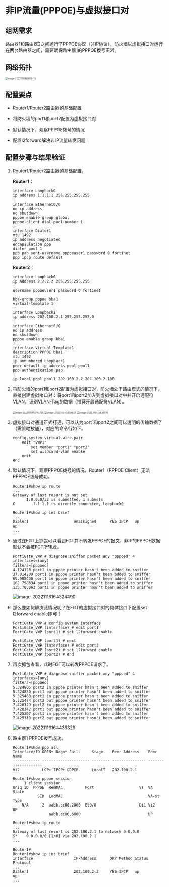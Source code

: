 # 非IP流量(PPPOE)与虚拟接口对

## 组网需求

路由器1和路由器2之间运行了PPPOE协议（非IP协议），防火墙以虚拟接口对运行在两台路由器之间，需要确保路由器1的PPPOE拨号正常。

## 网络拓扑

<img src="../../../images/image-20221116163655418.png" alt="image-20221116163655418" style="zoom:50%;" />

## 配置要点

- Router1/Router2路由器的基础配置

- 将防火墙的port1和port2配置为虚拟接口对

- 默认情况下，观察PPPOE拨号的情况

- 配置l2forward解决非IP流量转发问题

## 配置步骤与结果验证

1. Router1/Router2路由器的基础配置。

   **Router1：**

   ```
   interface Loopback0
   ip address 1.1.1.1 255.255.255.255
   !
   interface Ethernet0/0
   no ip address
   no shutdown
   pppoe enable group global
   pppoe-client dial-pool-number 1
   !
   interface Dialer1
   mtu 1492
   ip address negotiated
   encapsulation ppp
   dialer pool 1
   ppp pap sent-username pppoeuser1 password 0 fortinet
   ppp ipcp route default
   ```

   **Router2：**

   ```
   interface Loopback0
   ip address 2.2.2.2 255.255.255.255
   !
   username pppoeuser1 password 0 fortinet
   !
   bba-group pppoe bba1
   virtual-template 1
   !       
   interface Loopback1
   ip address 202.100.2.1 255.255.255.0
   !
   interface Ethernet0/0
   no ip address
   no shutdown
   pppoe enable group bba1
   !
   interface Virtual-Template1
   description PPPOE bba1
   mtu 1492
   ip unnumbered Loopback1
   peer default ip address pool pool1
   ppp authentication pap
   !
   ip local pool pool1 202.100.2.2 202.100.2.100
   ```

2. 将防火墙的port1和port2配置为虚拟接口对，防火墙处于路由模式的情况下，直接创建虚拟接口对：将port1和port2加入到虚拟接口对中并开启通配符VLAN，识别VLAN-Tag的数据（推荐开启通配符VLAN）。

   <img src="../../../images/image-20221115145740726.png" alt="image-20221115145740726" style="zoom:50%;" />

   <img src="../../../images/image-20221115145809633.png" alt="image-20221115145809633" style="zoom:50%;" />

   <img src="../../../images/image-20221115145836776.png" alt="image-20221115145836776" style="zoom:50%;" />

3. 虚拟接口对通道正式打通，可以认为port1和port2之间可以透明的传输数据了（需策略放通），对应的命令行如下。

   ```
   config system virtual-wire-pair
       edit "VWP1"
           set member "port1" "port2"
           set wildcard-vlan enable
       next
   end
   ```

4. 默认情况下，观察PPPOE拨号的情况，Router1（PPPOE Client）无法PPPPOE拨号成功。

   ```
   Router1#show ip route
   ...
   Gateway of last resort is not set
         1.0.0.0/32 is subnetted, 1 subnets
   C        1.1.1.1 is directly connected, Loopback0
   
   Router1#show ip int brief
   ...
   Dialer1                    unassigned      YES IPCP   up                    up     
   ...
   ```

5. 通过在FGT上抓包可以看到FGT并不转发PPPOE的报文，非IP的PPPOE数据默认不会被FGT所转发。

   ```
   FortiGate_VWP # diagnose sniffer packet any "pppoed" 4
   interfaces=[any]
   filters=[pppoed]
   4.124126 port1 in pppoe printer hasn't been added to sniffer
   37.014209 port1 in pppoe printer hasn't been added to sniffer
   69.908430 port1 in pppoe printer hasn't been added to sniffer
   102.798634 port1 in pppoe printer hasn't been added to sniffer
   135.705063 port1 in pppoe printer hasn't been added to sniffer
   ```

   ![image-20221116164324490](../../../images/image-20221116164324490.png)

6. 那么要如何解决此情况呢？在FGT的虚拟接口对的具体接口下配置set l2forward enable即可！

   ```
   FortiGate_VWP # config system interface
   FortiGate_VWP (interface) # edit port1
   FortiGate_VWP (port1) # set l2forward enable
   
   FortiGate_VWP (port1) # next
   FortiGate_VWP (interface) # edit port2
   FortiGate_VWP (port2) # set l2forward enable
   FortiGate_VWP (port2) # end
   ```

7. 再次抓包查看，此时FGT可以转发PPPOE请求了。

   ```
   FortiGate_VWP # diagnose sniffer packet any "pppoed" 4
   interfaces=[any]
   filters=[pppoed]
   5.324865 port2 in pppoe printer hasn't been added to sniffer
   5.324880 port1 out pppoe printer hasn't been added to sniffer
   5.325468 port1 in pppoe printer hasn't been added to sniffer
   5.325474 port2 out pppoe printer hasn't been added to sniffer
   7.420329 port2 in pppoe printer hasn't been added to sniffer
   7.420342 port1 out pppoe printer hasn't been added to sniffer
   7.425307 port1 in pppoe printer hasn't been added to sniffer
   7.425313 port2 out pppoe printer hasn't been added to sniffer
   ```

   ![image-20221116164436329](../../../images/image-20221116164436329.png)

8. 路由器1 PPPOE拨号成功。

   ```
   Router1#show ppp all      
   Interface/ID OPEN+ Nego* Fail-     Stage    Peer Address    Peer Name
   ------------ --------------------- -------- --------------- --------------------
   Vi2          LCP+ IPCP+ CDPCP-     LocalT   202.100.2.1                    
   
   Router1#show pppoe session
        1 client session
   Uniq ID  PPPoE  RemMAC          Port                    VT  VA         State
              SID  LocMAC                                      VA-st      Type
       N/A      2  aabb.cc00.2000  Et0/0                   Di1 Vi2        UP     
                   aabb.cc00.6000                              UP             
   
   Router1#show ip route    
   ...
   Gateway of last resort is 202.100.2.1 to network 0.0.0.0
   S*    0.0.0.0/0 [1/0] via 202.100.2.1
   ...
   
   Router1#
   Router1#show ip int brief 
   Interface                  IP-Address      OK? Method Status                Protocol
   ... 
   Dialer1                    202.100.2.3     YES IPCP   up                    up     
   ...
   ```
